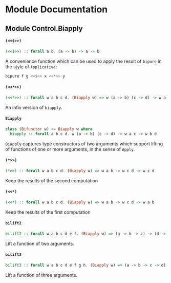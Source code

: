 # Module Documentation

## Module Control.Biapply

#### `(<<$>>)`

``` purescript
(<<$>>) :: forall a b. (a -> b) -> a -> b
```

A convenience function which can be used to apply the result of `bipure` in
the style of `Applicative`:

```purescript
bipure f g <<$>> x <<*>> y
```

#### `(<<*>>)`

``` purescript
(<<*>>) :: forall w a b c d. (Biapply w) => w (a -> b) (c -> d) -> w a c -> w b d
```

An infix version of `biapply`.

#### `Biapply`

``` purescript
class (Bifunctor w) <= Biapply w where
  biapply :: forall a b c d. w (a -> b) (c -> d) -> w a c -> w b d
```

`Biapply` captures type constructors of two arguments which support lifting of
functions of one or more arguments, in the sense of `Apply`.

#### `(*>>)`

``` purescript
(*>>) :: forall w a b c d. (Biapply w) => w a b -> w c d -> w c d
```

Keep the results of the second computation

#### `(<<*)`

``` purescript
(<<*) :: forall w a b c d. (Biapply w) => w a b -> w c d -> w a b
```

Keep the results of the first computation

#### `bilift2`

``` purescript
bilift2 :: forall w a b c d e f. (Biapply w) => (a -> b -> c) -> (d -> e -> f) -> w a d -> w b e -> w c f
```

Lift a function of two arguments.

#### `bilift3`

``` purescript
bilift3 :: forall w a b c d e f g h. (Biapply w) => (a -> b -> c -> d) -> (e -> f -> g -> h) -> w a e -> w b f -> w c g -> w d h
```

Lift a function of three arguments.



